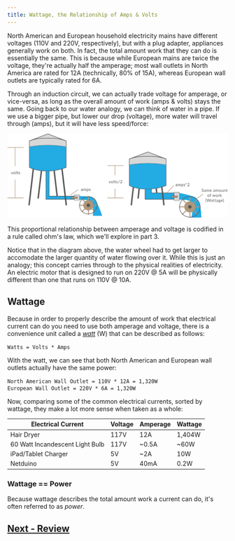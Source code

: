 ```yaml
---
title: Wattage, the Relationship of Amps & Volts
---
```


North American and European household electricity mains have different voltages (110V and 220V, respectively), but with a plug adapter, appliances generally work on both. In fact, the total amount work that they can do is essentially the same. This is because while European mains are twice the voltage, they're actually half the amperage; most wall outlets in North America are rated for 12A (technically, 80% of 15A), whereas European wall outlets are typically rated for 6A.

Through an induction circuit, we can actually trade voltage for amperage, or vice-versa, as long as the overall amount of work (amps & volts) stays the same. Going back to our water analogy, we can think of water in a pipe. If we use a bigger pipe, but lower our drop (voltage), more water will travel through (amps), but it will have less speed/force:

![](../Water_Tower_Trading_volts_for_amps.svg)

This proportional relationship between amperage and voltage is codified in a rule called ohm's law, which we'll explore in part 3.

Notice that in the diagram above, the water wheel had to get larger to accomodate the larger quantity of water flowing over it. While this is just an analogy; this concept carries through to the physical realities of electricity. An electric motor that is designed to run on 220V @ 5A will be physically different than one that runs on 110V @ 10A. 

<!--
## Transformers

-->

## Wattage

Because in order to properly describe the amount of work that electrical current can do you need to use both amperage and voltage, there is a convenience unit called a _[watt](https://en.wikipedia.org/wiki/Watt)_ (W) that can be described as follows:

```
Watts = Volts * Amps
```

With the watt, we can see that both North American and European wall outlets actually have the same power:

```
North American Wall Outlet = 110V * 12A = 1,320W
European Wall Outlet = 220V * 6A = 1,320W
```

Now, comparing some of the common electrical currents, sorted by wattage, they make a lot more sense when taken as a whole:

| Electrical Current              | Voltage | Amperage | Wattage |
|---------------------------------|---------|----------|---------|
| Hair Dryer                      | 117V    | 12A      | 1,404W  |
| 60 Watt Incandescent Light Bulb | 117V    | ~0.5A    | ~60W    |
| iPad/Tablet Charger             | 5V      | ~2A      | 10W     |
| Netduino                        | 5V      | 40mA     | 0.2W    |

### Wattage == Power

Because wattage describes the total amount work a current can do, it's often referred to as _power_.

## [Next - Review](../Review)

<br/>
